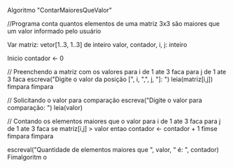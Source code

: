 Algoritmo "ContarMaioresQueValor"

//Programa conta quantos elementos de uma matriz 3x3 são maiores que um valor informado pelo usuário

Var
   matriz: vetor[1..3, 1..3] de inteiro
   valor, contador, i, j: inteiro

Inicio
   contador <- 0

   // Preenchendo a matriz com os valores
   para i de 1 ate 3 faca
       para j de 1 ate 3 faca
           escreva("Digite o valor da posição [", i, ",", j, "]: ")
           leia(matriz[i,j])
       fimpara
   fimpara

// Solicitando o valor para comparação
   escreva("Digite o valor para comparação: ")
   leia(valor)

   // Contando os elementos maiores que o valor
   para i de 1 ate 3 faca
       para j de 1 ate 3 faca
           se matriz[i,j] > valor entao
               contador <- contador + 1
           fimse
       fimpara
   fimpara

   escreval("Quantidade de elementos maiores que ", valor, " é: ", contador)
Fimalgoritm   o